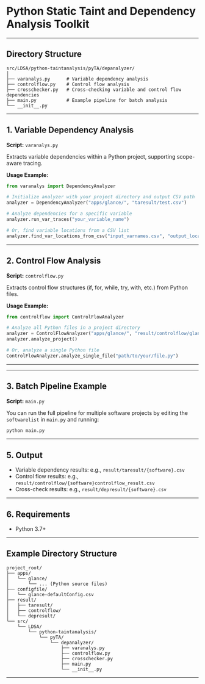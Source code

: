 #  Python Static Taint and Dependency Analysis Toolkit
---

## Directory Structure

```
src/LDSA/python-taintanalysis/pyTA/depanalyzer/
│
├── varanalys.py      # Variable dependency analysis
├── controlflow.py    # Control flow analysis
├── crosschecker.py   # Cross-checking variable and control flow dependencies
├── main.py           # Example pipeline for batch analysis
└── __init__.py
```

---

## 1. Variable Dependency Analysis

**Script:** `varanalys.py`

Extracts variable dependencies within a Python project, supporting scope-aware tracing.

**Usage Example:**
```python
from varanalys import DependencyAnalyzer

# Initialize analyzer with your project directory and output CSV path
analyzer = DependencyAnalyzer("apps/glance/", "taresult/test.csv")

# Analyze dependencies for a specific variable
analyzer.run_var_traces("your_variable_name")

# Or, find variable locations from a CSV list
analyzer.find_var_locations_from_csv("input_varnames.csv", "output_locations.csv")
```

---

## 2. Control Flow Analysis

**Script:** `controlflow.py`

Extracts control flow structures (if, for, while, try, with, etc.) from Python files.

**Usage Example:**
```python
from controlflow import ControlFlowAnalyzer

# Analyze all Python files in a project directory
analyzer = ControlFlowAnalyzer("apps/glance/", "result/controlflow/glance_controlflow.csv")
analyzer.analyze_project()

# Or, analyze a single Python file
ControlFlowAnalyzer.analyze_single_file("path/to/your/file.py")
```

---


---

## 3. Batch Pipeline Example

**Script:** `main.py`

You can run the full pipeline for multiple software projects by editing the `softwarelist` in `main.py` and running:

```bash
python main.py
```

---

## 5. Output

- Variable dependency results: e.g., `result/taresult/{software}.csv`
- Control flow results: e.g., `result/controlflow/{software}controlflow_result.csv`
- Cross-check results: e.g., `result/depresult/{software}.csv`

---

## 6. Requirements

- Python 3.7+

---

## Example Directory Structure

```
project_root/
├── apps/
│   └── glance/
│       └── ... (Python source files)
├── configfile/
│   └── glance-defaultConfig.csv
├── result/
│   ├── taresult/
│   ├── controlflow/
│   └── depresult/
└── src/
    └── LDSA/
        └── python-taintanalysis/
            └── pyTA/
                └── depanalyzer/
                    ├── varanalys.py
                    ├── controlflow.py
                    ├── crosschecker.py
                    ├── main.py
                    └── __init__.py
```

---

```